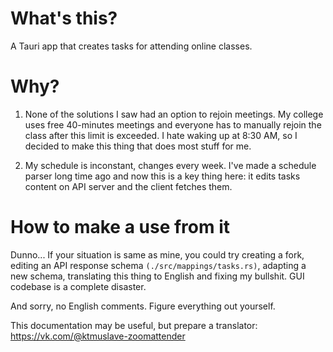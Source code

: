 # What's this?
A Tauri app that creates tasks for attending online classes.

# Why?
1. None of the solutions I saw had an option to rejoin meetings.
My college uses free 40-minutes meetings and everyone has
to manually rejoin the class after this limit is exceeded.
I hate waking up at 8:30 AM, so I decided to make this 
thing that does most stuff for me.

2. My schedule is inconstant, changes every week.
I've made a schedule parser long time ago and now
this is a key thing here: it edits tasks content
on API server and the client fetches them.

# How to make a use from it
Dunno... If your situation is same as mine,
you could try creating a fork, editing an API response
schema `(./src/mappings/tasks.rs)`, adapting a new schema, 
translating this thing to English and fixing my bullshit.
GUI codebase is a complete disaster.

And sorry, no English comments. Figure everything out yourself.

This documentation may be useful,
but prepare a translator: 
https://vk.com/@ktmuslave-zoomattender

